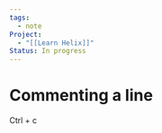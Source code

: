 ```yaml
---
tags:
  - note
Project:
  - "[[Learn Helix]]"
Status: In progress
---
```

# Commenting a line
Ctrl + c
